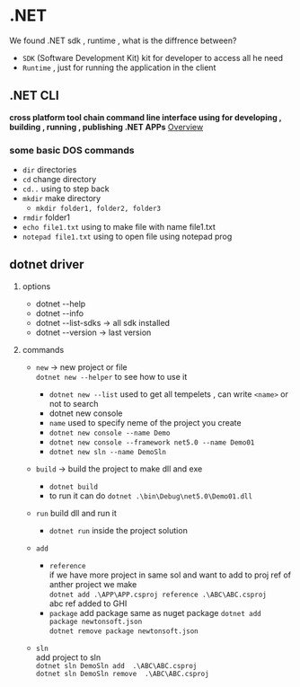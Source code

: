 # .NET
We found .NET sdk , runtime , what is the diffrence between?  
- `SDK` (Software Development Kit) kit for developer to access all he need 
- `Runtime` , just for running the application in the client

## .NET CLI 
**cross platform tool chain command line interface using for developing , building , running , publishing .NET APPs**
[Overview](https://learn.microsoft.com/en-us/dotnet/core/tools/)  

### some basic DOS commands
- `dir` directories
- `cd` change directory
- `cd..` using to step back
- `mkdir` make directory
  - `mkdir folder1, folder2, folder3` 
- `rmdir` folder1  
- `echo file1.txt` using to make file with name file1.txt
- `notepad file1.txt` using to open file using notepad prog

## dotnet driver 
1. options
   - dotnet --help
   - dotnet --info
   - dotnet --list-sdks  -> all sdk installed 
   - dotnet --version  -> last version

2. commands
   - `new` -> new project or file  
    `dotnet new --helper` to see how to use it    
        - `dotnet new --list` used to get all tempelets , can write `<name>` or not to search 
        - dotnet new console 
      - `name` used to specify neme of the project you create 
      - `dotnet new console --name Demo`
      - `dotnet new console --framework net5.0 --name Demo01`
      - `dotnet new sln --name DemoSln`

   - `build` -> build the project to make dll and exe
     - `dotnet build`
     - to run it can do `dotnet .\bin\Debug\net5.0\Demo01.dll`      
   - `run` build dll and run it
     - `dotnet run` inside the project solution
   - `add`    
        - `reference`   
         if we have more project in same sol and want to add to proj ref of anther project we make     
        `dotnet add .\APP\APP.csproj reference .\ABC\ABC.csproj`   
        abc ref added to GHI
        - `package`  add package same as nuget package
            `dotnet add package newtonsoft.json`  
            `dotnet remove package newtonsoft.json`
   - `sln`   
     add project to sln  
     `dotnet sln DemoSln add  .\ABC\ABC.csproj`  
     `dotnet sln DemoSln remove  .\ABC\ABC.csproj`

